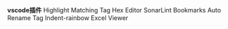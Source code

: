 **vscode插件**
Highlight Matching Tag
Hex Editor
SonarLint
Bookmarks
Auto Rename Tag
Indent-rainbow
Excel Viewer
